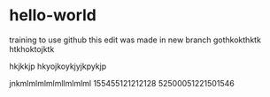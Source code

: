 # hello-world
training to use github
this edit was made in new branch
gothkokthktk
htkhoktojktk

hkjkkjp
hkyojkoykjyjkpykjp

jnkmlmlmlmlmllmlmlml
155455121212128
52500051221501546
